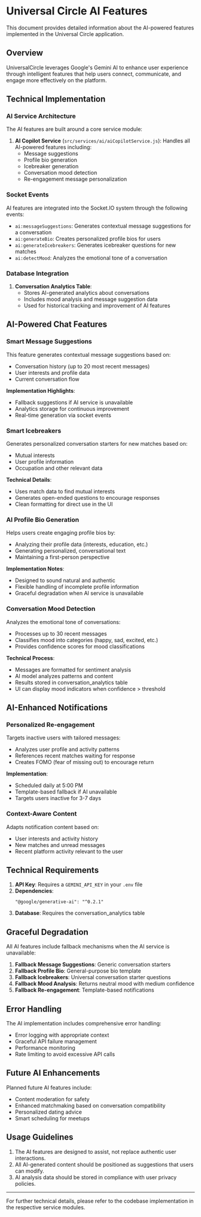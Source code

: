 # Universal Circle AI Features

This document provides detailed information about the AI-powered features implemented in the Universal Circle application.

## Overview

UniversalCircle leverages Google's Gemini AI to enhance user experience through intelligent features that help users connect, communicate, and engage more effectively on the platform.

## Technical Implementation

### AI Service Architecture

The AI features are built around a core service module:

1. **AI Copilot Service** (`src/services/ai/aiCopilotService.js`): Handles all AI-powered features including:
   - Message suggestions
   - Profile bio generation
   - Icebreaker generation
   - Conversation mood detection
   - Re-engagement message personalization

### Socket Events

AI features are integrated into the Socket.IO system through the following events:

- `ai:messageSuggestions`: Generates contextual message suggestions for a conversation
- `ai:generateBio`: Creates personalized profile bios for users
- `ai:generateIcebreakers`: Generates icebreaker questions for new matches
- `ai:detectMood`: Analyzes the emotional tone of a conversation

### Database Integration

1. **Conversation Analytics Table**:
   - Stores AI-generated analytics about conversations
   - Includes mood analysis and message suggestion data
   - Used for historical tracking and improvement of AI features

## AI-Powered Chat Features

### Smart Message Suggestions

This feature generates contextual message suggestions based on:
- Conversation history (up to 20 most recent messages)
- User interests and profile data
- Current conversation flow

**Implementation Highlights**:
- Fallback suggestions if AI service is unavailable
- Analytics storage for continuous improvement
- Real-time generation via socket events

### Smart Icebreakers

Generates personalized conversation starters for new matches based on:
- Mutual interests
- User profile information 
- Occupation and other relevant data

**Technical Details**:
- Uses match data to find mutual interests
- Generates open-ended questions to encourage responses
- Clean formatting for direct use in the UI

### AI Profile Bio Generation

Helps users create engaging profile bios by:
- Analyzing their profile data (interests, education, etc.)
- Generating personalized, conversational text
- Maintaining a first-person perspective

**Implementation Notes**:
- Designed to sound natural and authentic
- Flexible handling of incomplete profile information
- Graceful degradation when AI service is unavailable

### Conversation Mood Detection

Analyzes the emotional tone of conversations:
- Processes up to 30 recent messages
- Classifies mood into categories (happy, sad, excited, etc.)
- Provides confidence scores for mood classifications

**Technical Process**:
- Messages are formatted for sentiment analysis
- AI model analyzes patterns and content
- Results stored in conversation_analytics table
- UI can display mood indicators when confidence > threshold

## AI-Enhanced Notifications

### Personalized Re-engagement

Targets inactive users with tailored messages:
- Analyzes user profile and activity patterns
- References recent matches waiting for response
- Creates FOMO (fear of missing out) to encourage return

**Implementation**:
- Scheduled daily at 5:00 PM
- Template-based fallback if AI unavailable
- Targets users inactive for 3-7 days

### Context-Aware Content

Adapts notification content based on:
- User interests and activity history
- New matches and unread messages
- Recent platform activity relevant to the user

## Technical Requirements

1. **API Key**: Requires a `GEMINI_API_KEY` in your `.env` file
2. **Dependencies**:
   ```
   "@google/generative-ai": "^0.2.1"
   ```
3. **Database**: Requires the conversation_analytics table

## Graceful Degradation

All AI features include fallback mechanisms when the AI service is unavailable:

1. **Fallback Message Suggestions**: Generic conversation starters
2. **Fallback Profile Bio**: General-purpose bio template
3. **Fallback Icebreakers**: Universal conversation starter questions
4. **Fallback Mood Analysis**: Returns neutral mood with medium confidence
5. **Fallback Re-engagement**: Template-based notifications

## Error Handling

The AI implementation includes comprehensive error handling:
- Error logging with appropriate context
- Graceful API failure management
- Performance monitoring
- Rate limiting to avoid excessive API calls

## Future AI Enhancements

Planned future AI features include:
- Content moderation for safety
- Enhanced matchmaking based on conversation compatibility
- Personalized dating advice
- Smart scheduling for meetups

## Usage Guidelines

1. The AI features are designed to assist, not replace authentic user interactions.
2. All AI-generated content should be positioned as suggestions that users can modify.
3. AI analysis data should be stored in compliance with user privacy policies.

---

For further technical details, please refer to the codebase implementation in the respective service modules. 